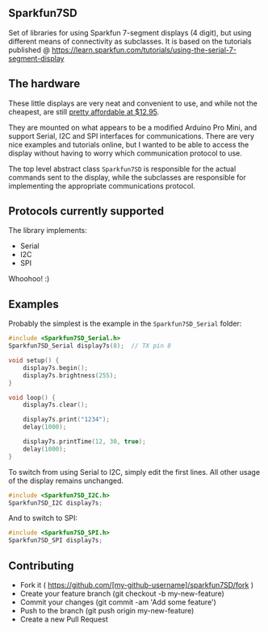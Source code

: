 ## Sparkfun7SD


Set of libraries for using Sparkfun 7-segment displays (4 digit), but using different means of connectivity as subclasses. It is based on the tutorials published @ https://learn.sparkfun.com/tutorials/using-the-serial-7-segment-display

## The hardware

These little displays are very neat and convenient to use, and while not the cheapest, are still [pretty affordable at $12.95](https://www.sparkfun.com/products/11441).

They are mounted on what appears to be a modified Arduino Pro Mini, and support Serial, I2C and SPI interfaces for communications.   There are very nice examples and tutorials online, but I wanted to be able to access the display without having to worry which communication protocol to use.

The top level abstract class ```Sparkfun7SD``` is responsible for the actual commands sent to the display, while the subclasses are responsible for implementing the appropriate communications protocol.

## Protocols currently supported

The library implements:

* Serial
* I2C
* SPI

Whoohoo! :)

## Examples

Probably the simplest is the example in the ```Sparkfun7SD_Serial``` folder:

```c++
#include <Sparkfun7SD_Serial.h>
Sparkfun7SD_Serial display7s(8);  // TX pin 8

void setup() {
    display7s.begin();
    display7s.brightness(255);
}

void loop() {
    display7s.clear();

    display7s.print("1234");
    delay(1000);

    display7s.printTime(12, 30, true);
    delay(1000);
}
```

To switch from using Serial to I2C, simply edit the first lines. All other usage of the display remains unchanged.

```c++
#include <Sparkfun7SD_I2C.h>
Sparkfun7SD_I2C display7s;
```

And to switch to SPI:

```c++
#include <Sparkfun7SD_SPI.h>
Sparkfun7SD_SPI display7s;
```


## Contributing

* Fork it ( https://github.com/[my-github-username]/sparkfun7SD/fork )
* Create your feature branch (git checkout -b my-new-feature)
* Commit your changes (git commit -am 'Add some feature')
* Push to the branch (git push origin my-new-feature)
* Create a new Pull Request
